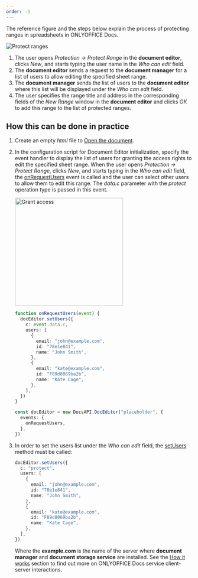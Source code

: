 ```yaml
---
order: -3
---
```


The reference figure and the steps below explain the process of protecting ranges in spreadsheets in ONLYOFFICE Docs.

![Protect ranges](/assets/images/editor/protect-ranges-scheme.svg)

1. The user opens *Protection -> Protect Range* in the **document editor**, clicks *New*, and starts typing the user name in the *Who can edit* field.
2. The **document editor** sends a request to the **document manager** for a list of users to allow editing the specified sheet range.
3. The **document manager** sends the list of users to the **document editor** where this list will be displayed under the *Who can edit* field.
4. The user specifies the range title and address in the corresponding fields of the *New Range* window in the **document editor** and clicks *OK* to add this range to the list of protected ranges.

## How this can be done in practice

1. Create an empty *html* file to [Open the document](../Opening%20file/index.md#how-this-can-be-done-in-practice).

2. In the configuration script for Document Editor initialization, specify the event handler to display the list of users for granting the access rights to edit the specified sheet range. When the user opens *Protection -> Protect Range*, clicks *New*, and starts typing in the *Who can edit* field, the [onRequestUsers](../../../Usage%20API/Config/Events/index.md#onrequestusers) event is called and the user can select other users to allow them to edit this range. The *data.c* parameter with the *protect* operation type is passed in this event.

   <img alt="Grant access" src="/assets/images/editor/protect-range.png" width="292px">

   ``` ts
   function onRequestUsers(event) {
     docEditor.setUsers({
       c: event.data.c,
       users: [
         {
           email: "john@example.com",
           id: "78e1e841",
           name: "John Smith",
         },
         {
           email: "kate@example.com",
           id: "F89d8069ba2b",
           name: "Kate Cage",
         },
       ],
     })
   }
   
   const docEditor = new DocsAPI.DocEditor("placeholder", {
     events: {
       onRequestUsers,
     },
   })
   ```

3. In order to set the users list under the *Who can edit* field, the [setUsers](../../../Usage%20API/Methods/index.md#setusers) method must be called:

   ``` ts
   docEditor.setUsers({
     c: "protect",
     users: [
       {
         email: "john@example.com",
         id: "78e1e841",
         name: "John Smith",
       },
       {
         email: "kate@example.com",
         id: "F89d8069ba2b",
         name: "Kate Cage",
       },
     ],
   })
   ```

   Where the **example.com** is the name of the server where **document manager** and **document storage service** are installed. See the [How it works](../index.md) section to find out more on ONLYOFFICE Docs service client-server interactions.
